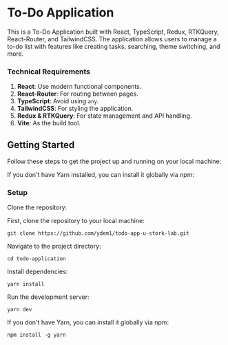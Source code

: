 # To-Do Application

This is a To-Do Application built with React, TypeScript, Redux, RTKQuery, React-Router, and TailwindCSS. The application allows users to manage a to-do list with features like creating tasks, searching, theme switching, and more.


### Technical Requirements

1. **React**: Use modern functional components.
2. **React-Router**: For routing between pages.
3. **TypeScript**: Avoid using `any`.
4. **TailwindCSS**: For styling the application.
5. **Redux & RTKQuery**: For state management and API handling.
6. **Vite**: As the build tool.

## Getting Started

Follow these steps to get the project up and running on your local machine:

If you don't have Yarn installed, you can install it globally via npm:

### Setup
Clone the repository:

First, clone the repository to your local machine:
```
git clone https://github.com/ydem1/todo-app-u-stork-lab.git
```
Navigate to the project directory:
```
cd todo-application
```
Install dependencies:
```
yarn install
```
Run the development server:
```
yarn dev
```
If you don't have Yarn, you can install it globally via npm:
```
npm install -g yarn
```


